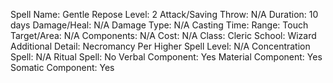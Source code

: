 
Spell Name: Gentle Repose
Level: 2
Attack/Saving Throw: N/A
Duration: 10 days
Damage/Heal: N/A
Damage Type: N/A
Casting Time: 
Range: Touch
Target/Area: N/A
Components: N/A
Cost: N/A
Class: Cleric
School:  Wizard
Additional Detail: Necromancy
Per Higher Spell Level: N/A
Concentration Spell: N/A
Ritual Spell: No
Verbal Component: Yes
Material Component: Yes
Somatic Component: Yes
